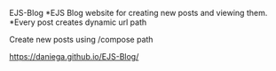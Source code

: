 EJS-Blog
*EJS Blog website for creating new posts and viewing them. *Every post creates dynamic url path

Create new posts using /compose path

https://daniega.github.io/EJS-Blog/
